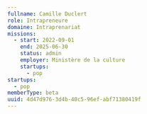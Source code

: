 ```yaml
---
fullname: Camille Duclert
role: Intrapreneure
domaine: Intraprenariat
missions:
  - start: 2022-09-01
    end: 2025-06-30
    status: admin
    employer: Ministère de la culture
    startups:
      - pop
startups:
  - pop
memberType: beta
uuid: 4d47d976-3d4b-40c5-96ef-abf71380419f
---
```

